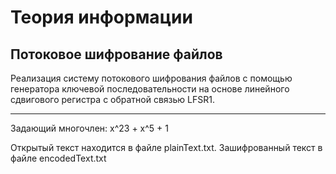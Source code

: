 # Теория информации

## Потоковое шифрование файлов

Реализация систему потокового шифрования файлов с помощью генератора ключевой последовательности на основе линейного сдвигового регистра с обратной связью LFSR1. 

***
Задающий многочлен: x^23 + x^5 + 1

Открытый текст находится в файле plainText.txt. Зашифрованный текст в файле encodedText.txt
